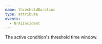 ```yaml
---
name: thresholdDuration
type: attribute
events:
  - NrAiIncident
---
```


The active condition's threshold time window.
